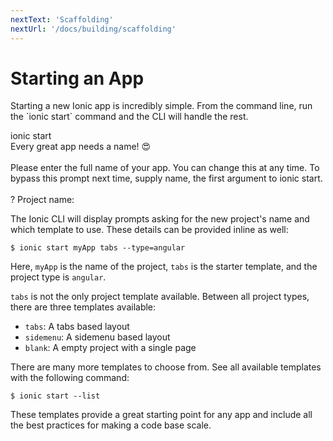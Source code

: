 ```yaml
---
nextText: 'Scaffolding'
nextUrl: '/docs/building/scaffolding'
---
```


# Starting an App

<p class="intro" markdown="1">
Starting a new Ionic app is incredibly simple. From the command line, run the `ionic start` command and the CLI will handle the rest.
</p>

<command-line>
    <command-prompt>ionic start</command-prompt>
    <command-output>
        <br />
        <span class="bold">Every great app needs a name! 😍</span><br />
        <br />
        Please enter the full name of your app. You can change this at any time.
        To bypass this prompt next time, supply <span class="green">name</span>,
        the first argument to <span class="green">ionic start</span>.<br />
        <br />
        <span class="bold green">?</span> <span class="bold">Project name:</span> <command-cursor blink></command-cursor><br />
    </command-output>
</command-line>

The Ionic CLI will display prompts asking for the new project's name and which template to use. These details can be provided inline as well:

```shell
$ ionic start myApp tabs --type=angular
```

Here, `myApp` is the name of the project, `tabs` is the starter template, and the project type is `angular`.

`tabs` is not the only project template available. Between all project types, there are three templates available:

- `tabs`: A tabs based layout
- `sidemenu`: A sidemenu based layout
- `blank`: A empty project with a single page

There are many more templates to choose from. See all available templates with the following command:

```shell
$ ionic start --list
```

These templates provide a great starting point for any app and include all the best practices for making a code base scale.
